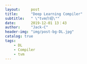```yaml
---
layout:     post
title:      "Deep Learning Compiler"
subtitle:   " \"tvm介绍\""
date:       2019-12-01 13：43
author:     "Jack-C"
header-img: "img/post-bg-DL.jpg"
catalog: true
tags:
    - DL
    - Compiler
    - tvm
---
```


